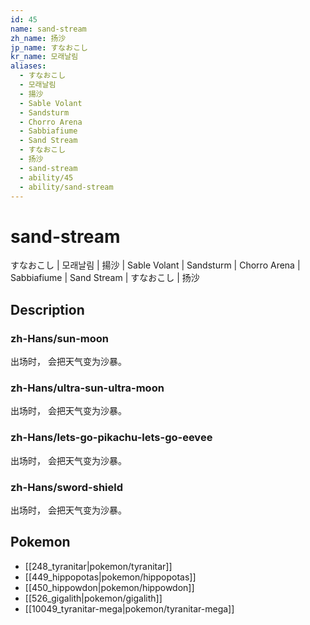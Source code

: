 ```yaml
---
id: 45
name: sand-stream
zh_name: 扬沙
jp_name: すなおこし
kr_name: 모래날림
aliases:
  - すなおこし
  - 모래날림
  - 揚沙
  - Sable Volant
  - Sandsturm
  - Chorro Arena
  - Sabbiafiume
  - Sand Stream
  - すなおこし
  - 扬沙
  - sand-stream
  - ability/45
  - ability/sand-stream
---
```

# sand-stream

すなおこし | 모래날림 | 揚沙 | Sable Volant | Sandsturm | Chorro Arena | Sabbiafiume | Sand Stream | すなおこし | 扬沙

## Description

### zh-Hans/sun-moon

出场时，
会把天气变为沙暴。

### zh-Hans/ultra-sun-ultra-moon

出场时，
会把天气变为沙暴。

### zh-Hans/lets-go-pikachu-lets-go-eevee

出场时，
会把天气变为沙暴。

### zh-Hans/sword-shield

出场时，
会把天气变为沙暴。

## Pokemon

- [[248_tyranitar|pokemon/tyranitar]]
- [[449_hippopotas|pokemon/hippopotas]]
- [[450_hippowdon|pokemon/hippowdon]]
- [[526_gigalith|pokemon/gigalith]]
- [[10049_tyranitar-mega|pokemon/tyranitar-mega]]

